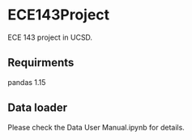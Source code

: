 # ECE143Project
ECE 143 project in UCSD. 

## Requirments

pandas 1.15


## Data loader
Please check the Data User Manual.ipynb for details.


